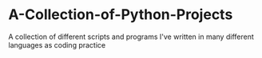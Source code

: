 # A-Collection-of-Python-Projects
A collection of different scripts and programs I've written in many different languages as coding practice
